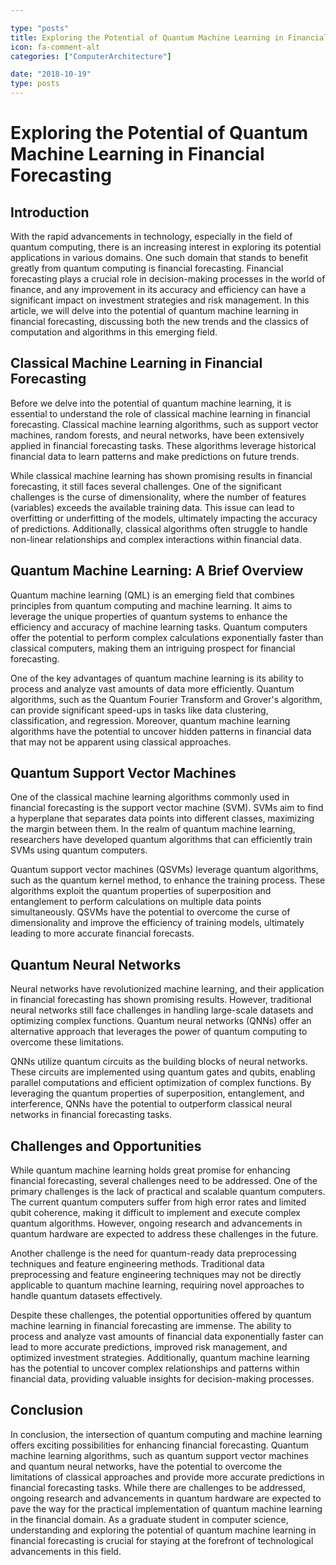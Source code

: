```yaml
---

type: "posts"
title: Exploring the Potential of Quantum Machine Learning in Financial Forecasting
icon: fa-comment-alt
categories: ["ComputerArchitecture"]

date: "2018-10-19"
type: posts
---
```





# Exploring the Potential of Quantum Machine Learning in Financial Forecasting

## Introduction

With the rapid advancements in technology, especially in the field of quantum computing, there is an increasing interest in exploring its potential applications in various domains. One such domain that stands to benefit greatly from quantum computing is financial forecasting. Financial forecasting plays a crucial role in decision-making processes in the world of finance, and any improvement in its accuracy and efficiency can have a significant impact on investment strategies and risk management. In this article, we will delve into the potential of quantum machine learning in financial forecasting, discussing both the new trends and the classics of computation and algorithms in this emerging field.

## Classical Machine Learning in Financial Forecasting

Before we delve into the potential of quantum machine learning, it is essential to understand the role of classical machine learning in financial forecasting. Classical machine learning algorithms, such as support vector machines, random forests, and neural networks, have been extensively applied in financial forecasting tasks. These algorithms leverage historical financial data to learn patterns and make predictions on future trends.

While classical machine learning has shown promising results in financial forecasting, it still faces several challenges. One of the significant challenges is the curse of dimensionality, where the number of features (variables) exceeds the available training data. This issue can lead to overfitting or underfitting of the models, ultimately impacting the accuracy of predictions. Additionally, classical algorithms often struggle to handle non-linear relationships and complex interactions within financial data.

## Quantum Machine Learning: A Brief Overview

Quantum machine learning (QML) is an emerging field that combines principles from quantum computing and machine learning. It aims to leverage the unique properties of quantum systems to enhance the efficiency and accuracy of machine learning tasks. Quantum computers offer the potential to perform complex calculations exponentially faster than classical computers, making them an intriguing prospect for financial forecasting.

One of the key advantages of quantum machine learning is its ability to process and analyze vast amounts of data more efficiently. Quantum algorithms, such as the Quantum Fourier Transform and Grover's algorithm, can provide significant speed-ups in tasks like data clustering, classification, and regression. Moreover, quantum machine learning algorithms have the potential to uncover hidden patterns in financial data that may not be apparent using classical approaches.

## Quantum Support Vector Machines

One of the classical machine learning algorithms commonly used in financial forecasting is the support vector machine (SVM). SVMs aim to find a hyperplane that separates data points into different classes, maximizing the margin between them. In the realm of quantum machine learning, researchers have developed quantum algorithms that can efficiently train SVMs using quantum computers.

Quantum support vector machines (QSVMs) leverage quantum algorithms, such as the quantum kernel method, to enhance the training process. These algorithms exploit the quantum properties of superposition and entanglement to perform calculations on multiple data points simultaneously. QSVMs have the potential to overcome the curse of dimensionality and improve the efficiency of training models, ultimately leading to more accurate financial forecasts.

## Quantum Neural Networks

Neural networks have revolutionized machine learning, and their application in financial forecasting has shown promising results. However, traditional neural networks still face challenges in handling large-scale datasets and optimizing complex functions. Quantum neural networks (QNNs) offer an alternative approach that leverages the power of quantum computing to overcome these limitations.

QNNs utilize quantum circuits as the building blocks of neural networks. These circuits are implemented using quantum gates and qubits, enabling parallel computations and efficient optimization of complex functions. By leveraging the quantum properties of superposition, entanglement, and interference, QNNs have the potential to outperform classical neural networks in financial forecasting tasks.

## Challenges and Opportunities

While quantum machine learning holds great promise for enhancing financial forecasting, several challenges need to be addressed. One of the primary challenges is the lack of practical and scalable quantum computers. The current quantum computers suffer from high error rates and limited qubit coherence, making it difficult to implement and execute complex quantum algorithms. However, ongoing research and advancements in quantum hardware are expected to address these challenges in the future.

Another challenge is the need for quantum-ready data preprocessing techniques and feature engineering methods. Traditional data preprocessing and feature engineering techniques may not be directly applicable to quantum machine learning, requiring novel approaches to handle quantum datasets effectively.

Despite these challenges, the potential opportunities offered by quantum machine learning in financial forecasting are immense. The ability to process and analyze vast amounts of financial data exponentially faster can lead to more accurate predictions, improved risk management, and optimized investment strategies. Additionally, quantum machine learning has the potential to uncover complex relationships and patterns within financial data, providing valuable insights for decision-making processes.

## Conclusion

In conclusion, the intersection of quantum computing and machine learning offers exciting possibilities for enhancing financial forecasting. Quantum machine learning algorithms, such as quantum support vector machines and quantum neural networks, have the potential to overcome the limitations of classical approaches and provide more accurate predictions in financial forecasting tasks. While there are challenges to be addressed, ongoing research and advancements in quantum hardware are expected to pave the way for the practical implementation of quantum machine learning in the financial domain. As a graduate student in computer science, understanding and exploring the potential of quantum machine learning in financial forecasting is crucial for staying at the forefront of technological advancements in this field.